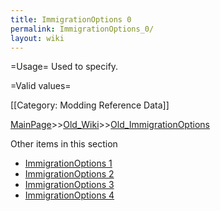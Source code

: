 ```yaml
---
title: ImmigrationOptions 0
permalink: ImmigrationOptions_0/
layout: wiki
---
```

=Usage=
Used to specify.

=Valid values=

[[Category: Modding Reference Data]]

[MainPage](/keeperrl_wiki/ "wikilink")>>[Old_Wiki](/keeperrl_wiki/Old_Wiki "wikilink")>>[Old_ImmigrationOptions](/keeperrl_wiki/Old_ImmigrationOptions "wikilink")

Other items in this section
-    [ImmigrationOptions 1](/keeperrl_wiki/ImmigrationOptions_1 "wikilink")
-    [ImmigrationOptions 2](/keeperrl_wiki/ImmigrationOptions_2 "wikilink")
-    [ImmigrationOptions 3](/keeperrl_wiki/ImmigrationOptions_3 "wikilink")
-    [ImmigrationOptions 4](/keeperrl_wiki/ImmigrationOptions_4 "wikilink")
